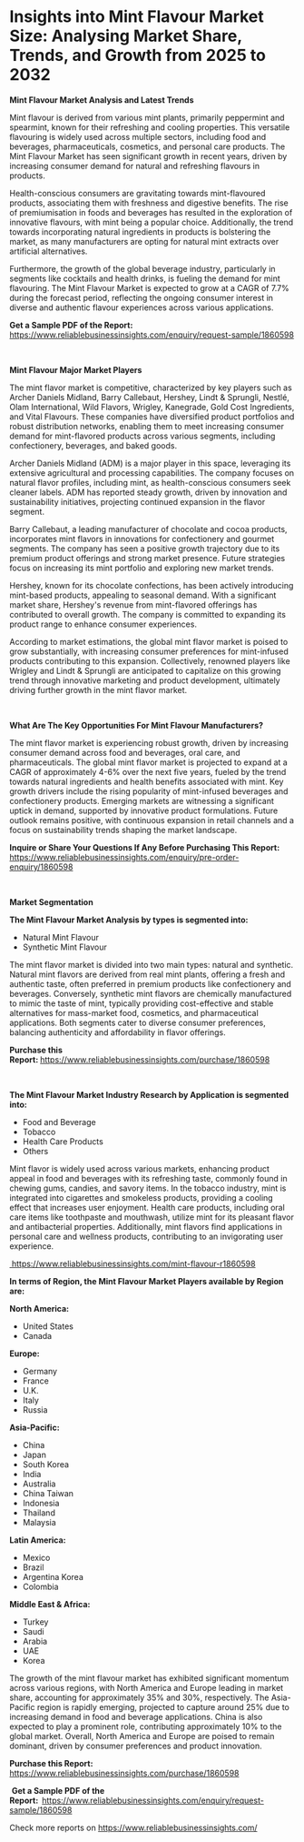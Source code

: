 <p><h1>Insights into Mint Flavour Market Size: Analysing Market Share, Trends, and Growth from 2025 to 2032</h1></p><p><strong>Mint Flavour Market Analysis and Latest Trends</strong></p>
<p><p>Mint flavour is derived from various mint plants, primarily peppermint and spearmint, known for their refreshing and cooling properties. This versatile flavouring is widely used across multiple sectors, including food and beverages, pharmaceuticals, cosmetics, and personal care products. The Mint Flavour Market has seen significant growth in recent years, driven by increasing consumer demand for natural and refreshing flavours in products. </p><p>Health-conscious consumers are gravitating towards mint-flavoured products, associating them with freshness and digestive benefits. The rise of premiumisation in foods and beverages has resulted in the exploration of innovative flavours, with mint being a popular choice. Additionally, the trend towards incorporating natural ingredients in products is bolstering the market, as many manufacturers are opting for natural mint extracts over artificial alternatives.</p><p>Furthermore, the growth of the global beverage industry, particularly in segments like cocktails and health drinks, is fueling the demand for mint flavouring. The Mint Flavour Market is expected to grow at a CAGR of 7.7% during the forecast period, reflecting the ongoing consumer interest in diverse and authentic flavour experiences across various applications.</p></p>
<p><strong>Get a Sample PDF of the Report:&nbsp;</strong> <a href="https://www.reliablebusinessinsights.com/enquiry/request-sample/1860598?utm_campaign=3113&utm_medium=2&utm_source=Github&utm_content=ia&utm_term=02042025&utm_id=mint-flavour">https://www.reliablebusinessinsights.com/enquiry/request-sample/1860598</a></p>
<p>&nbsp;</p>
<p><strong>Mint Flavour Major Market Players</strong></p>
<p><p>The mint flavor market is competitive, characterized by key players such as Archer Daniels Midland, Barry Callebaut, Hershey, Lindt & Sprungli, Nestlé, Olam International, Wild Flavors, Wrigley, Kanegrade, Gold Cost Ingredients, and Vital Flavours. These companies have diversified product portfolios and robust distribution networks, enabling them to meet increasing consumer demand for mint-flavored products across various segments, including confectionery, beverages, and baked goods.</p><p>Archer Daniels Midland (ADM) is a major player in this space, leveraging its extensive agricultural and processing capabilities. The company focuses on natural flavor profiles, including mint, as health-conscious consumers seek cleaner labels. ADM has reported steady growth, driven by innovation and sustainability initiatives, projecting continued expansion in the flavor segment.</p><p>Barry Callebaut, a leading manufacturer of chocolate and cocoa products, incorporates mint flavors in innovations for confectionery and gourmet segments. The company has seen a positive growth trajectory due to its premium product offerings and strong market presence. Future strategies focus on increasing its mint portfolio and exploring new market trends.</p><p>Hershey, known for its chocolate confections, has been actively introducing mint-based products, appealing to seasonal demand. With a significant market share, Hershey's revenue from mint-flavored offerings has contributed to overall growth. The company is committed to expanding its product range to enhance consumer experiences.</p><p>According to market estimations, the global mint flavor market is poised to grow substantially, with increasing consumer preferences for mint-infused products contributing to this expansion. Collectively, renowned players like Wrigley and Lindt & Sprungli are anticipated to capitalize on this growing trend through innovative marketing and product development, ultimately driving further growth in the mint flavor market.</p></p>
<p>&nbsp;</p>
<p><strong>What Are The Key Opportunities For Mint Flavour Manufacturers?</strong></p>
<p><p>The mint flavor market is experiencing robust growth, driven by increasing consumer demand across food and beverages, oral care, and pharmaceuticals. The global mint flavor market is projected to expand at a CAGR of approximately 4-6% over the next five years, fueled by the trend towards natural ingredients and health benefits associated with mint. Key growth drivers include the rising popularity of mint-infused beverages and confectionery products. Emerging markets are witnessing a significant uptick in demand, supported by innovative product formulations. Future outlook remains positive, with continuous expansion in retail channels and a focus on sustainability trends shaping the market landscape.</p></p>
<p><strong>Inquire or Share Your Questions If Any Before Purchasing This Report:</strong> <a href="https://www.reliablebusinessinsights.com/enquiry/pre-order-enquiry/1860598?utm_campaign=3113&utm_medium=2&utm_source=Github&utm_content=ia&utm_term=02042025&utm_id=mint-flavour">https://www.reliablebusinessinsights.com/enquiry/pre-order-enquiry/1860598</a></p>
<p>&nbsp;</p>
<p><strong>Market Segmentation</strong></p>
<p><strong>The Mint Flavour Market Analysis by types is segmented into:</strong></p>
<p><ul><li>Natural Mint Flavour</li><li>Synthetic Mint Flavour</li></ul></p>
<p><p>The mint flavor market is divided into two main types: natural and synthetic. Natural mint flavors are derived from real mint plants, offering a fresh and authentic taste, often preferred in premium products like confectionery and beverages. Conversely, synthetic mint flavors are chemically manufactured to mimic the taste of mint, typically providing cost-effective and stable alternatives for mass-market food, cosmetics, and pharmaceutical applications. Both segments cater to diverse consumer preferences, balancing authenticity and affordability in flavor offerings.</p></p>
<p><strong>Purchase this Report:&nbsp;</strong><a href="https://www.reliablebusinessinsights.com/purchase/1860598?utm_campaign=3113&utm_medium=2&utm_source=Github&utm_content=ia&utm_term=02042025&utm_id=mint-flavour">https://www.reliablebusinessinsights.com/purchase/1860598</a></p>
<p>&nbsp;</p>
<p><strong>The Mint Flavour Market Industry Research by Application is segmented into:</strong></p>
<p><ul><li>Food and Beverage</li><li>Tobacco</li><li>Health Care Products</li><li>Others</li></ul></p>
<p><p>Mint flavor is widely used across various markets, enhancing product appeal in food and beverages with its refreshing taste, commonly found in chewing gums, candies, and savory items. In the tobacco industry, mint is integrated into cigarettes and smokeless products, providing a cooling effect that increases user enjoyment. Health care products, including oral care items like toothpaste and mouthwash, utilize mint for its pleasant flavor and antibacterial properties. Additionally, mint flavors find applications in personal care and wellness products, contributing to an invigorating user experience.</p></p>
<p><a href="https://www.reliablebusinessinsights.com/mint-flavour-r1860598?utm_campaign=3113&utm_medium=2&utm_source=Github&utm_content=ia&utm_term=02042025&utm_id=mint-flavour">&nbsp;https://www.reliablebusinessinsights.com/mint-flavour-r1860598</a></p>
<p><strong>In terms of Region, the Mint Flavour Market Players available by Region are:</strong></p>
<p>
    <p> <strong> North America: </strong>
        <ul>
            <li>United States</li>
            <li>Canada</li>
        </ul>
        </p> 
    <p> <strong> Europe: </strong>
        <ul>
            <li>Germany</li>
            <li>France</li>
            <li>U.K.</li>
            <li>Italy</li>
            <li>Russia</li>
        </ul>
        </p> 
    <p> <strong> Asia-Pacific: </strong>
        <ul>
            <li>China</li>
            <li>Japan</li>
            <li>South Korea</li>
            <li>India</li>
            <li>Australia</li>
            <li>China Taiwan</li>
            <li>Indonesia</li>
            <li>Thailand</li>
            <li>Malaysia</li>
        </ul>
        </p> 
    <p> <strong> Latin America: </strong>
        <ul>
            <li>Mexico</li>
            <li>Brazil</li>
            <li>Argentina Korea</li>
            <li>Colombia</li>
        </ul>
        </p> 
    <p> <strong> Middle East & Africa: </strong>
        <ul>
            <li>Turkey</li>
            <li>Saudi</li>
            <li>Arabia</li>
            <li>UAE</li>
            <li>Korea</li>
        </ul>
    </p>
    </p>
<p><p>The growth of the mint flavour market has exhibited significant momentum across various regions, with North America and Europe leading in market share, accounting for approximately 35% and 30%, respectively. The Asia-Pacific region is rapidly emerging, projected to capture around 25% due to increasing demand in food and beverage applications. China is also expected to play a prominent role, contributing approximately 10% to the global market. Overall, North America and Europe are poised to remain dominant, driven by consumer preferences and product innovation.</p></p>
<p><strong>Purchase this Report: </strong><a href="https://www.reliablebusinessinsights.com/purchase/1860598?utm_campaign=3113&utm_medium=2&utm_source=Github&utm_content=ia&utm_term=02042025&utm_id=mint-flavour">https://www.reliablebusinessinsights.com/purchase/1860598</a></p>
<p>&nbsp;<strong>Get a Sample PDF of the Report:&nbsp;&nbsp;</strong><a href="https://www.reliablebusinessinsights.com/enquiry/request-sample/1860598?utm_campaign=3113&utm_medium=2&utm_source=Github&utm_content=ia&utm_term=02042025&utm_id=mint-flavour">https://www.reliablebusinessinsights.com/enquiry/request-sample/1860598</a></p>
<p><strong></strong></p>
<p>Check more reports on <a href="https://www.reliablebusinessinsights.com/?utm_campaign=3113&utm_medium=2&utm_source=Github&utm_content=ia&utm_term=02042025&utm_id=mint-flavour">https://www.reliablebusinessinsights.com/</a></p>